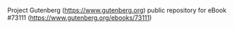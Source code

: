 Project Gutenberg (https://www.gutenberg.org) public repository
for eBook #73111 (https://www.gutenberg.org/ebooks/73111)
